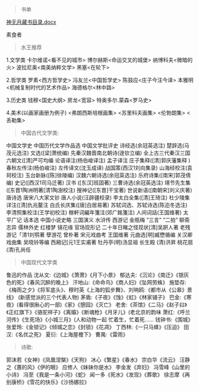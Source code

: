 > 书单

[神无月藏书目录.docx](https://github.com/user-attachments/files/16724239/default.docx)

素食者



> 水王推荐

1.文学类
卡尔维诺<看不见的城市>
博尔赫斯<命运交叉的城堡>
纳博科夫<微暗的火>
波拉尼奥<南美纳粹文学>
黑塞<在轮下>

2.哲学类
罗素<西方哲学史>
冯友兰<中国哲学史>
陈鼓应<庄子今注今译>
本雅明<机械复制时代的艺术作品>
海德格尔<林中路>

3.历史类
钱穆<国史大纲>
房龙<宽容>
特奥多尔.蒙森<罗马史>

4.美术(以画家画册为例子)
<弗朗西斯培根画集>
<苏里科夫画集>
<伦勃朗集>
<丢勒集>

> 中国古代文学类:

中国文学史
中国历代文学作品选
中国文学批评史
诗经选(余冠英选注)
楚辞选(马茂元选注)
文选([梁]萧统编)
先秦汉魏晋南北朝诗(逯钦立编)
全上古三代秦汉三国六朝文([清]严可均编
论语译注(杨伯峻译注)
孟子译注
庄子集释([清]郭庆藩集释 )
春秋左传注(杨伯峻注)
左传译文(沈玉成译)
战国策(西汉1刘向集录)
山海经校注(袁珂校注)
玉台新脉([陈]徐陵编)
汉魏六朝诗选(余冠英选注)
乐府诗集([南宋]郭茂倩编)
史记([西汉1司马迁著)
汉书 ([东汉]班固著)
三曹诗选(余冠英选注)
靖节先生集([东晋1陶洲明著[清1陶澍校注)
搜神记([东晋]干宝著)
世说新语([南朝宋]刘义庆著)
唐诗选
唐宋八大家文钞
唐人小说(汪辟疆校录)
李太白全集([清]王琦注)
杜少陵集详注([清]仇兆鳌注
白氏长庆集([唐]白居易著)
苏轼词选、苏轼诗选(陈迩冬选注)
李清照集校注(王学初校注)
稼軒词編年箋注(郊广銘箋注)
人间词話(王国维著)
太平广记
话本选
中国小说史略
三国演义
水浒传
西游记
金瓶梅
“三言”
“二拍”
聊斋志异
儒林外史
红楼梦
镜花缘
官场现形记
二十年日睹之怪现状[清]吴趼人著
老残游记「清1刘鹗著
孽游花 曾朴著
宋元戏曲考 王国维著
元曲选[明]臧懋循编
关汉卿戏曲集 吴晓铃等编
西厢记[元1王实甫著
牡丹亭(明)汤显祖
长生殿 (清)洪昇
桃花扇(清)孔尚任


> 中国现代文学类

鲁迅的作品
沈从文:《边城》《萧萧》《月下小景》
郁达夫:《沉论》《南迁》《银灰色的死》《春风沉醉的晚上》
汗地山:《命命鸟》《商人妇》《坠网劳蛛》
施垫存:《梅雨之夕》《将军底头》、穆时英《上海的狐步舞》、刘呐鸥:《都市从《公皋》景线》
(新感觉派的三个代表人物)
茅盾:《子夜》《蚀》《虹》《林家铺子》
巴金:《寒夜》(看得很揪心的一部)《家》《憩园》《灭亡》
老舍:《茶馆》《二马》《赵子曰》《正红旗下》《骆驼祥子》《离婚》《断魂枪》《月牙儿》(老北京的韵味
萧红:《呼兰河传》《生死场》《小城三月》(人和动物一起 忙着生，忙着死……
钱钟书:《围城》
张爱玲:《金锁记》《倾城之恋》《封锁》《花凋》
丁西林:《一只马蜂》《压迫》
田汉:《名优之死》
夏衍:《上海屋檐下》
曹禺:《雷雨》

> 诗歌:

郭沫若《女神》《凤凰涅槃》《天狗》
冰心《繁星》《春水》
宗白华《流云》
汪静之《蕙的风》《伊的眼》
应修人《妹妹你是水》
李金发《弃妇》
冯雪峰《山里的小诗》
冯至《我是一条小河》《蛇》
闻一多《死水》《发现》《葬歌》
徐志摩《再别康桥》《雪花的快乐》《沙扬娜拉》
